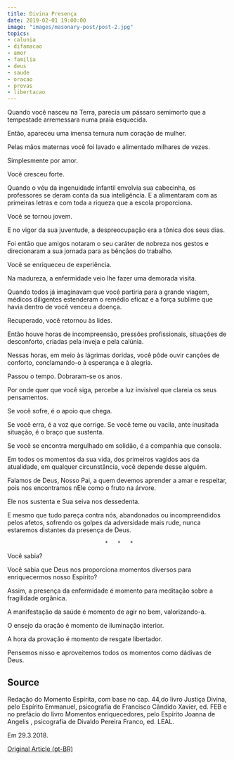 ```yaml
---
title: Divina Presença
date: 2019-02-01 19:00:00
image: "images/masonary-post/post-2.jpg"
topics: 
- calunia
- difamacao
- amor
- familia
- deus
- saude
- oracao
- provas
- libertacao
---
```


Quando você nasceu na Terra, parecia um pássaro semimorto que a tempestade
arremessara numa praia esquecida.

Então, apareceu uma imensa ternura num coração de mulher.

Pelas mãos maternas você foi lavado e alimentado milhares de vezes.

Simplesmente por amor.

Você cresceu forte.

Quando o véu da ingenuidade infantil envolvia sua cabecinha, os professores se
deram conta da sua inteligência. E a alimentaram com as primeiras letras e com
toda a riqueza que a escola proporciona.

Você se tornou jovem.

E no vigor da sua juventude, a despreocupação era a tônica dos seus dias.

Foi então que amigos notaram o seu caráter de nobreza nos gestos e direcionaram
a sua jornada para as bênçãos do trabalho.

Você se enriqueceu de experiência.

Na madureza, a enfermidade veio lhe fazer uma demorada visita.

Quando todos já imaginavam que você partiria para a grande viagem, médicos
diligentes estenderam o remédio eficaz e a força sublime que havia dentro de
você venceu a doença.

Recuperado, você retornou às lides.

Então houve horas de incompreensão, pressões profissionais, situações de
desconforto, criadas pela inveja e pela calúnia.

Nessas horas, em meio às lágrimas doridas, você pôde ouvir canções de conforto,
conclamando-o à esperança e à alegria.

Passou o tempo. Dobraram-se os anos.

Por onde quer que você siga, percebe a luz invisível que clareia os seus
pensamentos.

Se você sofre, é o apoio que chega.

Se você erra, é a voz que corrige. Se você teme ou vacila, ante inusitada
situação, é o braço que sustenta.

Se você se encontra mergulhado em solidão, é a companhia que consola.

Em todos os momentos da sua vida, dos primeiros vagidos aos da atualidade, em
qualquer circunstância, você depende desse alguém.

Falamos de Deus, Nosso Pai, a quem devemos aprender a amar e respeitar, pois
nos encontramos nEle como o fruto na árvore.

Ele nos sustenta e Sua seiva nos dessedenta.

E mesmo que tudo pareça contra nós, abandonados ou incompreendidos pelos
afetos, sofrendo os golpes da adversidade mais rude, nunca estaremos distantes
da presença de Deus.

                                   *   *   *

Você sabia?

Você sabia que Deus nos proporciona momentos diversos para enriquecermos nosso
Espírito?

Assim, a presença da enfermidade é momento para meditação sobre a fragilidade
orgânica.

A manifestação da saúde é momento de agir no bem, valorizando-a.

O ensejo da oração é momento de iluminação interior.

A hora da provação é momento de resgate libertador.

Pensemos nisso e aproveitemos todos os momentos como dádivas de Deus.

## Source
Redação do Momento Espírita, com base no cap. 44,do livro Justiça Divina,
pelo Espírito Emmanuel, psicografia de Francisco Cândido Xavier,
ed. FEB e no prefácio do livro Momentos enriquecedores, pelo Espírito
Joanna de Angelis , psicografia de Divaldo Pereira Franco, ed. LEAL.

Em 29.3.2018.

[Original Article (pt-BR)](http://momento.com.br/pt/ler_texto.php?id=5383)
